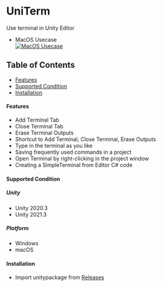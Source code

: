 # UniTerm
Use terminal in Unity Editor
- MacOS Usecase  
[![MacOS Usecase](https://img.youtube.com/vi/h9AQWearwZw/0.jpg)](https://www.youtube.com/watch?v=h9AQWearwZw)
## Table of Contents
- [Features](#features)
- [Supported Condition](#supported-condition)
- [Installation](#installation)

#### Features
- Add Terminal Tab
- Close Terminal Tab
- Erase Terminal Outputs
- Shortcut to Add Terminal, Close Terminal, Erase Outputs
- Type in the terminal as you like
- Saving frequently used commands in a project
- Open Terminal by right-clicking in the project window
- Creating a SimpleTerminal from Editor C# code

#### Supported Condition
##### Unity
- Unity 2020.3
- Unity 2021.3
##### Platform
- Windows
- macOS

#### Installation
- Import unitypackage from [Releases](https://github.com/simpleandlazy/UniTerm/releases)

